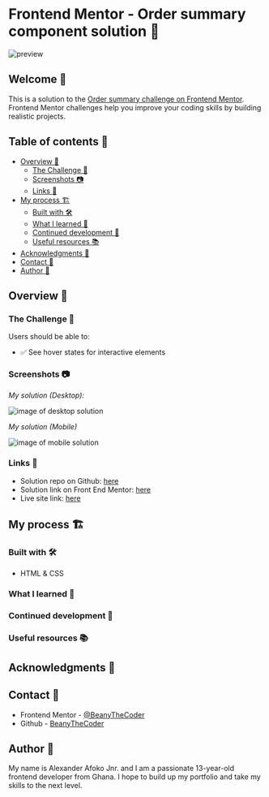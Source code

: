 # Frontend Mentor - Order summary component solution 🚀

![preview]()

## Welcome 👋

This is a solution to the [Order summary challenge on Frontend Mentor](https://www.frontendmentor.io/challenges/order-summary-component-QlPmajDUj/
). Frontend Mentor challenges help you improve your coding skills by building realistic projects.

## Table of contents 📑

- [Overview 🌟](#overview-🌟)
  - [The Challenge 🧪](#the-challenge-🧪)
  - [Screenshots 📷](#screenshots-📷)
  - [Links 🔗](#links-🔗)
- [My process 🏗️](#my-process-🏗️)
  - [Built with 🛠️](#built-with-🛠️)
  - [What I learned 🧠](#what-i-learned-🧠)
  - [Continued development 🚀](#continued-development-🚀)
  - [Useful resources 📚](#useful-resources-📚)
- [Acknowledgments 🙏](#acknowledgments-🙏)
- [Contact 📧](#contact-📧)
- [Author 👤](#author-👤)

## Overview 🌟

### The Challenge 🧪

Users should be able to:

- ✅ See hover states for interactive elements

### Screenshots 📷

_My solution (Desktop):_

![image of desktop solution]()

_My solution (Mobile)_

![image of mobile solution]()

### Links 🔗

- Solution repo on Github: [here]()
- Solution link on Front End Mentor: [here]()
- Live site link: [here](https://beanythecoder.github.io/order-summary-component-main)

## My process 🏗️

### Built with 🛠️

- HTML & CSS

### What I learned 🧠

<!--Oniichan-->

### Continued development 🚀

<!--Oniichan-->

### Useful resources 📚

<!--Oniichan-->

## Acknowledgments 🙏

<!--Oniichan-->

## Contact 📧

- Frontend Mentor - [@BeanyTheCoder](https://www.frontendmentor.io/profile/BeanyTheCoder)
- Github - [BeanyTheCoder](https://github.com/BeanyTheCoder)

## Author 👤

My name is Alexander Afoko Jnr. and I am a passionate 13-year-old frontend developer from Ghana.
I hope to build up my portfolio and take my skills to the next level.
